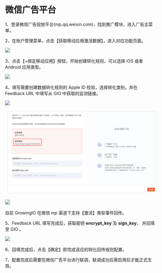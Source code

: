 # 微信广告平台

1、登录微信广告投放平台\(mp.qq.weixin.com\)，找到推广模块，进入广告主菜单。

2、在账户管理菜单，点击【获取移动应用激活数据】，进入对应功能页面。

![](https://docs.growingio.com/.gitbook/assets/-LGNxeGABUADKiTWTaEM-LhAF1Wd6YwwtwesBw8S-LhAFxTxcNW_0VegFmfUimage.png)

3、点击【+绑定移动应用】按钮，开始创建转化规则，可以选择 iOS 或者 Android 应用类型。

![](https://docs.growingio.com/.gitbook/assets/-LGNxeGABUADKiTWTaEM-LhAF1Wd6YwwtwesBw8S-LhAGZMYE59QV9Ko1YGqimage.png)

4、填写需要创建数据转化规则的 Apple ID 校验，选择转化类别，并在 Feedback URL 中填写从 GIO 中获取的监测链接。

![](https://docs.growingio.com/.gitbook/assets/-LGNxeGABUADKiTWTaEM-LhAF1Wd6YwwtwesBw8S-LhAGBMM86BaVPCAKuXKimage.png)

![](../../../../.gitbook/assets/image%20%28132%29.png)

![](https://docs.growingio.com/.gitbook/assets/-LGNxeGABUADKiTWTaEM-LhAF1Wd6YwwtwesBw8S-LhAGM1o3m-Kieo72P84image.png)

目前 GrowingIO 在微信 mp 渠道下支持【激活】类型事件回传。

5、Feedback URL 填写完成后，获取密钥 **encrypt\_key** 及 **sign\_key**， 并回填至 GIO 。

![](https://docs.growingio.com/.gitbook/assets/-LGNxeGABUADKiTWTaEM-LhAF1Wd6YwwtwesBw8S-LhAGS2mCnb9Ttkj4THPimage.png)

6、回填完成后，点击【确定】即完成该应的转化回传规则配置。

7、配置完成后需要在微信广告平台进行联调，联调成功后需启用后才能正式生效。

